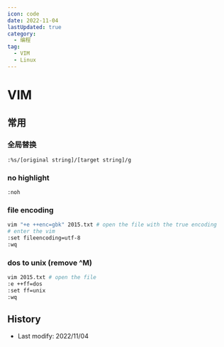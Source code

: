 ```yaml
---
icon: code
date: 2022-11-04
lastUpdated: true
category:
  - 编程
tag:
  - VIM
  - Linux
---
```


# VIM

## 常用

### 全局替换

```vim
:%s/[original string]/[target string]/g
```

### no highlight

```vim
:noh
```

### file encoding
```sh
vim "+e ++enc=gbk" 2015.txt # open the file with the true encoding
# enter the vim 
:set fileencoding=utf-8
:wq
```

### dos to unix (remove ^M)
```sh
vim 2015.txt # open the file
:e ++ff=dos
:set ff=unix
:wq
```

## History

- Last modify: 2022/11/04